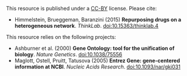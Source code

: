 This resource is published under a [CC-BY](https://creativecommons.org/licenses/by/4.0/) license. Please cite:

+ Himmelstein, Brueggeman, Baranzini (2015) **Repurposing drugs on a heterogeneous network**. *ThinkLab*. [doi:10.15363/thinklab.4](https://dx.doi.org/10.15363/thinklab.4)

This resource relies on the following projects:

+ Ashburner et al. (2000) **Gene Ontology: tool for the unification of biology**. *Nature Genetics*. [doi:10.1038/75556](https://dx.doi.org/10.1038/75556)
+ Maglott, Ostell, Pruitt, Tatusova (2005) **Entrez Gene: gene-centered information at NCBI**. *Nucleic Acids Research*. [doi:10.1093/nar/gki031](https://dx.doi.org/10.1093/nar/gki031)
